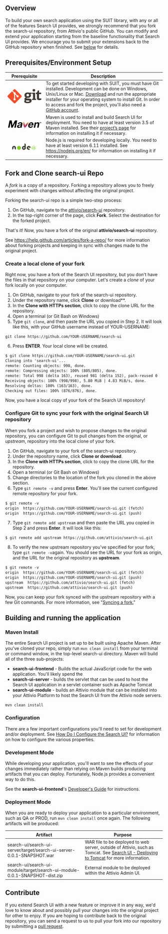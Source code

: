 ## Overview
To build your own search application using the SUIT library, with any or all of the features Search UI provides, we strongly recommend that you fork the search-ui repository, from Attivio's public GitHub. You can modify and extend your application starting from the baseline functionality that Search UI provides. We encourage you to submit your extensions back to the GitHub repository when finished. See [below](#contribute) for details.

## Prerequisites/Environment Setup
| Prerequisite | Description |
| ---- | ---- |
| <img src="images/logo@2x.png" width="280"/> | To get started developing with SUIT, you must have Git installed. Development can be done on Windows, Unix/Linux or Mac. [Download](https://git-scm.com/downloads) and run the appropriate installer for your operating system to install Git. In order to access and fork the project, you'll also need a [GitHub account](https://github.com/join). | 
| <img src="images/maven.png" width="280"/> | Maven is used to install and build Search UI for deployment. You need to have at least version 3.5 of Maven installed. See their [project’s page](https://maven.apache.org/) for information on installing it if necessary. |
| <img src="images/node.png" width="280"/> | Node.js is required for developing locally. You need to have at least version 6.11 installed. See https://nodejs.org/en/ for information on installing it if necessary. |

## Fork and Clone search-ui Repo
A *fork* is a copy of a repository. Forking a repository allows you to freely experiment with changes without affecting the original project.

Forking the search-ui repo is a simple two-step process:
1. On GitHub, navigate to the [attivio/search-ui](https://github.com/attivio/search-ui) repository.
2. In the top-right corner of the page, click **Fork**. Select the destination for the forked project.

That's it! Now, you have a fork of the original **attivio/search-ui** repository.

See https://help.github.com/articles/fork-a-repo/ for more information about forking projects and keeping in sync with changes made to the original project.

### Create a local clone of your fork
Right now, you have a fork of the Search UI repository, but you don't have the files in that repository on your computer. Let's create a *clone* of your fork locally on your computer.

1. On GitHub, navigate to your fork of the search-ui repository.
2. Under the repository name, click **Clone** or download**.
3. In the **Clone with HTTPs section**, click to copy the clone URL for the repository.
4. Open a terminal (or Git Bash on Windows)
5. Type `git clone`, and then paste the URL you copied in Step 2. It will look like this, with your GitHub username instead of YOUR-USERNAME:
```
git clone https://github.com/YOUR-USERNAME/search-ui
```
6. Press **ENTER**. Your local clone will be created.
```
$ git clone https://github.com/YOUR-USERNAME/search-ui.git
Cloning into 'search-ui'...
remote: Counting objects: 998, done.
remote: Compressing objects: 100% (805/805), done.
remote: Total 998 (delta 163), reused 981 (delta 152), pack-reused 0
Receiving objects: 100% (998/998), 5.80 MiB | 4.83 MiB/s, done.
Resolving deltas: 100% (163/163), done.
Checking out files: 100% (876/876), done.
```

Now, you have a local copy of your fork of the Search UI repository!

### Configure Git to sync your fork with the original Search UI repository
When you fork a project and wish to propose changes to the original repository, you can configure Git to pull changes from the original, or *upstream*, repository into the local clone of your fork.

1. On GitHub, navigate to your fork of the search-ui repository.
2. Under the repository name, click **Clone or download**.
3. In the **Clone with HTTPs section**, click to copy the clone URL for the repository.
4. Open a terminal (or Git Bash on Windows)
5. Change directories to the location of the fork you cloned in the above section.
6. Type `git remote -v` and press **Enter**. You'll see the current configured remote repository for your fork.
```
$ git remote -v
origin  https://github.com/YOUR-USERNAME/search-ui.git (fetch)
origin  https://github.com/YOUR-USERNAME/search-ui.git (push) 
```
7. Type `git remote add upstream` and then paste the URL you copied in Step 2 and press **Enter**. It will look like this:
```
$ git remote add upstream https://github.com/attivio/search-ui.git
```
8. To verify the new upstream repository you've specified for your fork, type `git remote -v`again. You should see the URL for your fork as origin, and the URL for the original repository as **upstream**.
```
$ git remote -v
origin  https://github.com/YOUR-USERNAME/search-ui.git (fetch)
origin  https://github.com/YOUR-USERNAME/search-ui.git (push)
upstream  https://github.com/attivio/search-ui.git (fetch)
upstream  https://github.com/attivio/search-ui.git (push) 
```

Now, you can keep your fork synced with the upstream repository with a few Git commands. For more information, see "[Syncing a fork.](https://help.github.com/articles/syncing-a-fork)"

## Building and running the application
### Maven Install
The entire Search UI project is set up to be built using Apache Maven. After you've cloned your repo, simply run `mvn clean install` from your terminal or command window, in the top-level search-ui directory. Maven will build all of the three sub-projects:

* **search-ui-frontend** - Builds the actual JavaScript code for the web application. You'll likely spend the 
* **search-ui-server** - builds the servlet that can be used to host the Search UI application in a servlet container such as Apache Tomcat
* **search-ui-module** - builds an Attivio module that can be installed into your Attivio Platform to host the Search UI from the Attivio node servers.
```
mvn clean install
```

### Configuration
There are a few important configurations you'll need to set for development and/or deployment. See [How Do I Configure the Search UI?](README.md#how-do-i-configure-search-ui) for information on how to configure the various properties.

### Development Mode
While developing your application, you'll want to see the effects of your changes immediately rather than relying on Maven builds producing artifacts that you can deploy. Fortunately, Node.js provides a convenient way to do this.

See the **search-ui-frontend**'s [Developer's Guide](search-ui-frontend/Developing.MD) for instructions.

### Deployment Mode
When you are ready to deploy your application to a particular environment, such as QA or PROD, run `mvn clean install` once again. The following artifacts will be produced:

| Artifact | Purpose |
| --- | --- |
| search-ui/search-ui-server/target/search-ui-server-0.0.1-SNAPSHOT.war | WAR file to be deployed to web server, outside of Attivio, such as Tomcat. See [Search UI - Deploying to Tomcat](DeploymentTomcat.md) for more information. |
| search-ui/search-ui-module/target/search-ui-module-0.0.1-SNAPSHOT-dist.zip | External module to be deployed within the Attivio Admin UI. <!-- See the installation instructions on [Search UI Download](https://answers.attivio.com/display/extranet55/Search+UI+Download) to deploy your application as an alternative to the download available on that page. --> |

## Contribute
If you extend Search UI with a new feature or improve it in any way, we'd love to know about and possibly pull your changes into the original project for other to enjoy. If you are hoping to contribute back to the original repository, you can send a request to us to pull your fork into our repository by submitting a [pull request](https://help.github.com/articles/about-pull-requests).
